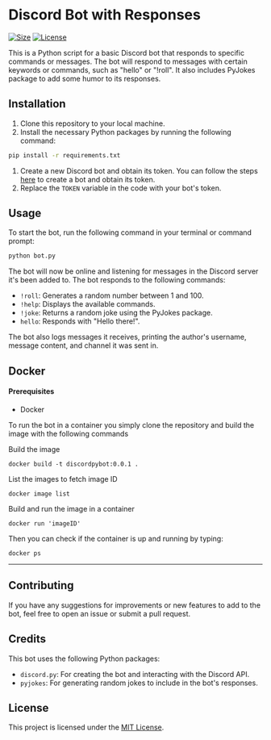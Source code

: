 # Discord Bot with Responses

[![Size](https://img.shields.io/github/languages/code-size/kmgrime/pybot_discord)](https://github.com/kmgrime/pybot_discord)
[![License](https://img.shields.io/github/license/kmgrime/pybot_discord)](https://github.com/kmgrime/pybot_discord/blob/main/LICENSE)

This is a Python script for a basic Discord bot that responds to specific commands or messages. The bot will respond to messages with certain keywords or commands, such as "hello" or "!roll". It also includes PyJokes package to add some humor to its responses.

## Installation

1. Clone this repository to your local machine.
2. Install the necessary Python packages by running the following command:

```sh
pip install -r requirements.txt
```

1. Create a new Discord bot and obtain its token. You can follow the steps [here](https://discordpy.readthedocs.io/en/stable/discord.html) to create a bot and obtain its token.
2. Replace the `TOKEN` variable in the code with your bot's token.

## Usage

To start the bot, run the following command in your terminal or command prompt:

```sh
python bot.py
```

The bot will now be online and listening for messages in the Discord server it's been added to. The bot responds to the following commands:

- `!roll`: Generates a random number between 1 and 100.
- `!help`: Displays the available commands.
- `!joke`: Returns a random joke using the PyJokes package.
- `hello`: Responds with "Hello there!".

The bot also logs messages it receives, printing the author's username, message content, and channel it was sent in.

## Docker

#### Prerequisites

- Docker

To run the bot in a container you simply clone the repository and build the image with the following commands

Build the image
```
docker build -t discordpybot:0.0.1 .
```
List the images to fetch image ID
```
docker image list
```
Build and run the image in a container
```
docker run 'imageID'
```

Then you can check if the container is up and running by typing:

```
docker ps
```

---

## Contributing

If you have any suggestions for improvements or new features to add to the bot, feel free to open an issue or submit a pull request.

## Credits

This bot uses the following Python packages:

- `discord.py`: For creating the bot and interacting with the Discord API.
- `pyjokes`: For generating random jokes to include in the bot's responses.

## License

This project is licensed under the [MIT License](https://github.com/kmgrime/pybot_discord/blob/main/LICENSE).
